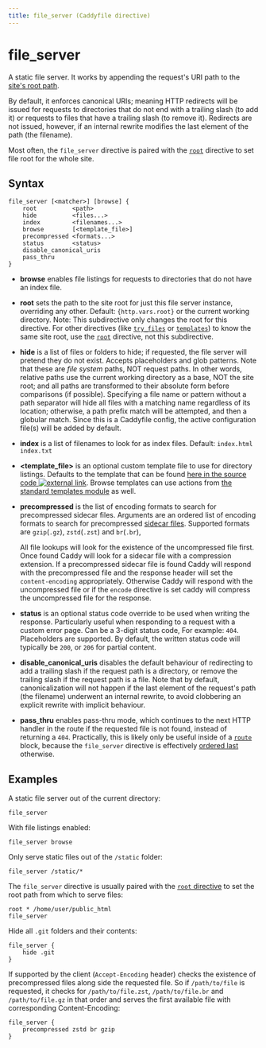 ```yaml
---
title: file_server (Caddyfile directive)
---
```


# file_server

A static file server. It works by appending the request's URI path to the [site's root path](/docs/caddyfile/directives/root).

By default, it enforces canonical URIs; meaning HTTP redirects will be issued for requests to directories that do not end with a trailing slash (to add it) or requests to files that have a trailing slash (to remove it). Redirects are not issued, however, if an internal rewrite modifies the last element of the path (the filename).

Most often, the `file_server` directive is paired with the [`root`](/docs/caddyfile/directives/root) directive to set file root for the whole site.

## Syntax

```caddy-d
file_server [<matcher>] [browse] {
	root          <path>
	hide          <files...>
	index         <filenames...>
	browse        [<template_file>]
	precompressed <formats...>
	status        <status>
	disable_canonical_uris
	pass_thru
}
```

- **browse** enables file listings for requests to directories that do not have an index file.
- **root** sets the path to the site root for just this file server instance, overriding any other. Default: `{http.vars.root}` or the current working directory. Note: This subdirective only changes the root for this directive. For other directives (like [`try_files`](/docs/caddyfile/directives/try_files) or [`templates`](/docs/caddyfile/directives/templates)) to know the same site root, use the [`root`](/docs/caddyfile/directives/root) directive, not this subdirective.
- **hide** is a list of files or folders to hide; if requested, the file server will pretend they do not exist. Accepts placeholders and glob patterns. Note that these are _file system_ paths, NOT request paths. In other words, relative paths use the current working directory as a base, NOT the site root; and all paths are transformed to their absolute form before comparisons (if possible). Specifying a file name or pattern without a path separator will hide all files with a matching name regardless of its location; otherwise, a path prefix match will be attempted, and then a globular match. Since this is a Caddyfile config, the active configuration file(s) will be added by default.
- **index** is a list of filenames to look for as index files. Default: `index.html index.txt`
- **<template_file>** is an optional custom template file to use for directory listings. Defaults to the template that can be found [here in the source code ![external link](/resources/images/external-link.svg)](https://github.com/caddyserver/caddy/blob/master/modules/caddyhttp/fileserver/browse.html). Browse templates can use actions from [the standard templates module](/docs/modules/http.handlers.templates#docs) as well.
- **precompressed** is the list of encoding formats to search for precompressed sidecar files. Arguments are an ordered list of encoding formats to search for precompressed [sidecar files](https://en.wikipedia.org/wiki/Sidecar_file). Supported formats are `gzip`(`.gz`), `zstd`(`.zst`) and `br`(`.br`),

  All file lookups will look for the existence of the uncompressed file first.  Once found Caddy will look for a sidecar file with a compression extension.  If a precompressed sidecar file is found Caddy will respond with the precompressed file and the response header will set the `content-encoding`  appropriately.  Otherwise Caddy will respond with the uncompressed file or if the `encode` directive is set caddy will  compress the uncompressed file for the response.
- **status** is an optional status code override to be used when writing the response. Particularly useful when responding to a request with a custom error page. Can be a 3-digit status code, For example: `404`. Placeholders are supported. By default, the written status code will typically be `200`, or `206` for partial content.
- **disable_canonical_uris** disables the default behaviour of redirecting to add a trailing slash if the request path is a directory, or remove the trailing slash if the request path is a file. Note that by default, canonicalization will not happen if the last element of the request's path (the filename) underwent an internal rewrite, to avoid clobbering an explicit rewrite with implicit behaviour.
- **pass_thru** enables pass-thru mode, which continues to the next HTTP handler in the route if the requested file is not found, instead of returning a `404`. Practically, this is likely only be useful inside of a [`route`](/docs/caddyfile/directives/route) block, because the `file_server` directive is effectively [ordered last](/docs/caddyfile/directives#directive-order) otherwise.

## Examples

A static file server out of the current directory:

```caddy-d
file_server
```

With file listings enabled:

```caddy-d
file_server browse
```

Only serve static files out of the `/static` folder:

```caddy-d
file_server /static/*
```

The `file_server` directive is usually paired with the [`root` directive](/docs/caddyfile/directives/root) to set the root path from which to serve files:

```caddy-d
root * /home/user/public_html
file_server
```

Hide all `.git` folders and their contents:

```caddy-d
file_server {
	hide .git
}
```

If supported by the client (`Accept-Encoding` header) checks the existence of precompressed files along side the requested file. So if `/path/to/file` is requested, it checks for `/path/to/file.zst`, `/path/to/file.br` and `/path/to/file.gz` in that order and serves the first available file with corresponding Content-Encoding:

```caddy-d
file_server {
	precompressed zstd br gzip
}
```
